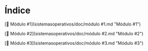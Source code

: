 # Índice

[📕 Módulo #1](sistemasoperativos/doc/módulo #1.md "Módulo #1")

[📕 Módulo #2](sistemasoperativos/doc/módulo #2.md "Módulo #2")

[📕 Módulo #3](sistemasoperativos/doc/módulo #3.md "Módulo #3")
